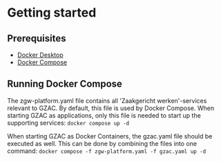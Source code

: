 # Getting started
## Prerequisites
- [Docker Desktop](https://docs.docker.com/desktop/install/)
- [Docker Compose](https://docs.docker.com/compose/install/)

## Running Docker Compose
The zgw-platform.yaml file contains all 'Zaakgericht werken'-services relevant to GZAC. By default, this file is used by Docker Compose.
When starting GZAC as applications, only this file is needed to start up the supporting services:
```docker compose up -d```

When starting GZAC as Docker Containers, the gzac.yaml file should be executed as well. This can be done by combining the files into one command:
```docker compose -f zgw-platform.yaml -f gzac.yaml up -d```
